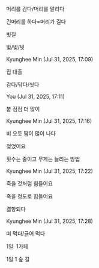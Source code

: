 머리를 감다/머리를 말리다

긴머리를 하다=머리가 길다

빗질

빛/빚/빗

Kyunghee Min (Jul 31, 2025, 17:09)

집 대출

감다/닦다/씻다

You (Jul 31, 2025, 17:11)

붙
점점 더 많이

Kyunghee Min (Jul 31, 2025, 17:16)

비 오듯 땀이 많이 나다

젖었어요

횟수는 줄이고 무게는 늘리는 방법

Kyunghee Min (Jul 31, 2025, 17:22)

죽을 것처럼 힘들어요

죽을 정도로 힘들어요

결항되다

Kyunghee Min (Jul 31, 2025, 17:28)

떠 먹다/긁어 먹다

1일  1카페

1일 1 숲 길